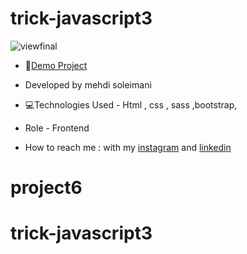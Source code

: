# trick-javascript3


![viewfinal](https://s6.uupload.ir/files/screenshot_(74)_vcj0.png)

- 📌[Demo Project](https://mehdisoleimaniweb.github.io/trick-javascript3/)

- Developed by mehdi soleimani

- 💻Technologies Used - Html , css , sass ,bootstrap,

- Role - Frontend

- How to reach me : with my [instagram](https://instagram.com/mehdi_soleimani_web?igshid=mzrlodbinwflza==) and [linkedin](https://www.linkedin.com/in/mehdi-soleimani-38597328b/)
# project6
# trick-javascript3
